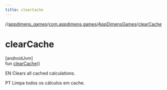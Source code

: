 ```yaml
---
title: clearCache
---
```

//[appdimens_games](../../../index.html)/[com.appdimens.games](../index.html)/[AppDimensGames](index.html)/[clearCache](clear-cache.html)



# clearCache



[androidJvm]\
fun [clearCache](clear-cache.html)()



EN Clears all cached calculations.



PT Limpa todos os cálculos em cache.



